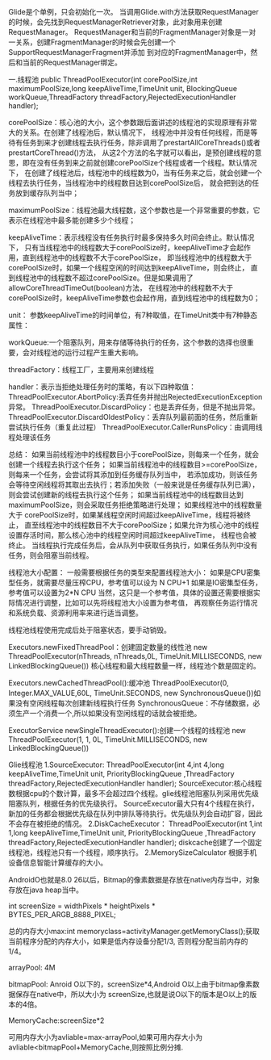 Glide是个单例，只会初始化一次。
当调用Glide.with方法获取RequestManager的时候，会先找到RequestManagerRetriever对象，此对象用来创建RequestManager。
RequestManager和当前的FragmentManager对象是一对一关系，创建FragmentManager的时候会先创建一个SupportRequestManagerFragment并添加
到对应的FragmentManager中，然后和当前的RequestManager绑定。


一.线程池
public ThreadPoolExecutor(int corePoolSize,int maximumPoolSize,long keepAliveTime,TimeUnit unit,
        BlockingQueue<Runnable> workQueue,ThreadFactory threadFactory,RejectedExecutionHandler handler);
        
 corePoolSize：核心池的大小，这个参数跟后面讲述的线程池的实现原理有非常大的关系。在创建了线程池后，默认情况下，
 线程池中并没有任何线程，而是等待有任务到来才创建线程去执行任务，除非调用了prestartAllCoreThreads()或者prestartCoreThread()方法，
 从这2个方法的名字就可以看出，是预创建线程的意思，即在没有任务到来之前就创建corePoolSize个线程或者一个线程。默认情况下，
 在创建了线程池后，线程池中的线程数为0，当有任务来之后，就会创建一个线程去执行任务，当线程池中的线程数目达到corePoolSize后，
 就会把到达的任务放到缓存队列当中；
 
 maximumPoolSize：线程池最大线程数，这个参数也是一个非常重要的参数，它表示在线程池中最多能创建多少个线程；
 
 keepAliveTime：表示线程没有任务执行时最多保持多久时间会终止。默认情况下，
 只有当线程池中的线程数大于corePoolSize时，keepAliveTime才会起作用，直到线程池中的线程数不大于corePoolSize，
 即当线程池中的线程数大于corePoolSize时，如果一个线程空闲的时间达到keepAliveTime，则会终止，
 直到线程池中的线程数不超过corePoolSize。但是如果调用了allowCoreThreadTimeOut(boolean)方法，
 在线程池中的线程数不大于corePoolSize时，keepAliveTime参数也会起作用，直到线程池中的线程数为0； 
        
unit： 参数keepAliveTime的时间单位，有7种取值，在TimeUnit类中有7种静态属性：

workQueue:一个阻塞队列，用来存储等待执行的任务，这个参数的选择也很重要，会对线程池的运行过程产生重大影响。

threadFactory：线程工厂，主要用来创建线程

handler：表示当拒绝处理任务时的策略，有以下四种取值：
ThreadPoolExecutor.AbortPolicy:丢弃任务并抛出RejectedExecutionException异常。 
ThreadPoolExecutor.DiscardPolicy：也是丢弃任务，但是不抛出异常。 
ThreadPoolExecutor.DiscardOldestPolicy：丢弃队列最前面的任务，然后重新尝试执行任务（重复此过程）
ThreadPoolExecutor.CallerRunsPolicy：由调用线程处理该任务 

总结：
如果当前线程池中的线程数目小于corePoolSize，则每来一个任务，就会创建一个线程去执行这个任务；
如果当前线程池中的线程数目>=corePoolSize，则每来一个任务，会尝试将其添加到任务缓存队列当中，
若添加成功，则该任务会等待空闲线程将其取出去执行；若添加失败（一般来说是任务缓存队列已满），则会尝试创建新的线程去执行这个任务；
如果当前线程池中的线程数目达到maximumPoolSize，则会采取任务拒绝策略进行处理；
如果线程池中的线程数量大于 corePoolSize时，如果某线程空闲时间超过keepAliveTime，线程将被终止，
直至线程池中的线程数目不大于corePoolSize；如果允许为核心池中的线程设置存活时间，那么核心池中的线程空闲时间超过keepAliveTime，
线程也会被终止。
当线程执行完成任务后，会从队列中获取任务执行，如果任务队列中没有任务，则会阻塞当前线程。

线程池大小配置：
一般需要根据任务的类型来配置线程池大小：
如果是CPU密集型任务，就需要尽量压榨CPU，参考值可以设为 N CPU+1
如果是IO密集型任务，参考值可以设置为2*N CPU
当然，这只是一个参考值，具体的设置还需要根据实际情况进行调整，比如可以先将线程池大小设置为参考值，
再观察任务运行情况和系统负载、资源利用率来进行适当调整。

线程池线程使用完成后处于阻塞状态，要手动销毁。

Executors.newFixedThreadPool：创建固定数量的线性池
new ThreadPoolExecutor(nThreads, nThreads,0L, TimeUnit.MILLISECONDS,
 new LinkedBlockingQueue<Runnable>())
核心线程和最大线程数量一样，线程池个数是固定的。
    
Executors.newCachedThreadPool():缓冲池
ThreadPoolExecutor(0, Integer.MAX_VALUE,60L, TimeUnit.SECONDS,
new SynchronousQueue<Runnable>())如果没有空闲线程每次创建新线程执行任务
SynchronousQueue：不存储数据，必须生产一个消费一个,所以如果没有空闲线程的话就会被拒绝。


ExecutorService newSingleThreadExecutor():创建一个线程的线程池
new ThreadPoolExecutor(1, 1, 0L, TimeUnit.MILLISECONDS,
new LinkedBlockingQueue<Runnable>())

Glie线程池
1.SourceExecutor:
ThreadPoolExecutor(int 4,int 4,long keepAliveTime,TimeUnit unit,
        PriorityBlockingQueue ,ThreadFactory threadFactory,RejectedExecutionHandler handler);
SourceExecutor:核心线程数根据cpu的个数计算，最多不会超过四个线程。glie线程池阻塞队列采用优先级阻塞队列，根据任务的优先级执行。
SourceExecutor最大只有4个线程在执行，新加的任务都会根据优先级在队列中排队等待执行。优先级队列会自动扩容，因此不会存在被拒绝的情况。
2.DiskCacheExecutor：
ThreadPoolExecutor(int 1,int 1,long keepAliveTime,TimeUnit unit,
        PriorityBlockingQueue ,ThreadFactory threadFactory,RejectedExecutionHandler handler);
diskcache创建了一个固定线程池，线程池只有一个线程，顺序执行。
2.MemorySizeCalculator
根据手机设备信息智能计算缓存的大小。

AndroidO也就是8.0 26以后，Bitmap的像素数据是存放在native内存当中，对象存放在java heap当中。

int screenSize = widthPixels * heightPixels * BYTES_PER_ARGB_8888_PIXEL;

总的内存大小max:int memoryclass=activityManager.getMemoryClass();获取当前程序分配的内存大小，如果是低内存设备分配1/3,
否则程分配当前内存的1/4。


arrayPool: 4M

bitmapPool: Anroid O以下的，screenSize*4,Android O以上由于bitmap像素数据保存在native中，所以大小为
screenSize,也就是说O以下的版本是O以上的版本的4倍。

MemoryCache:screenSize*2

可用内存大小为avliable=max-arrayPool,如果可用内存大小为avliable<bitmapPool+MemoryCache,则按照比例分摊.






